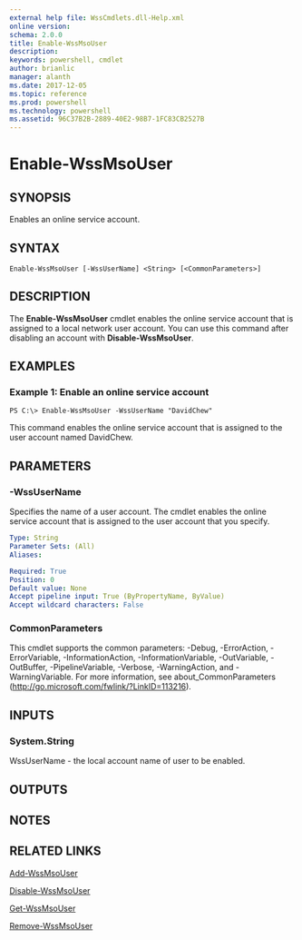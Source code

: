 ```yaml
---
external help file: WssCmdlets.dll-Help.xml
online version: 
schema: 2.0.0
title: Enable-WssMsoUser
description: 
keywords: powershell, cmdlet
author: brianlic
manager: alanth
ms.date: 2017-12-05
ms.topic: reference
ms.prod: powershell
ms.technology: powershell
ms.assetid: 96C37B2B-2889-40E2-98B7-1FC83CB2527B
---
```


# Enable-WssMsoUser

## SYNOPSIS
Enables an online service account.

## SYNTAX

```
Enable-WssMsoUser [-WssUserName] <String> [<CommonParameters>]
```

## DESCRIPTION
The **Enable-WssMsoUser** cmdlet enables the online service account that is assigned to a local network user account.
You can use this command after disabling an account with **Disable-WssMsoUser**.

## EXAMPLES

### Example 1: Enable an online service account
```
PS C:\> Enable-WssMsoUser -WssUserName "DavidChew"
```

This command enables the online service account that is assigned to the user account named DavidChew.

## PARAMETERS

### -WssUserName
Specifies the name of a user account.
The cmdlet enables the online service account that is assigned to the user account that you specify.

```yaml
Type: String
Parameter Sets: (All)
Aliases: 

Required: True
Position: 0
Default value: None
Accept pipeline input: True (ByPropertyName, ByValue)
Accept wildcard characters: False
```

### CommonParameters
This cmdlet supports the common parameters: -Debug, -ErrorAction, -ErrorVariable, -InformationAction, -InformationVariable, -OutVariable, -OutBuffer, -PipelineVariable, -Verbose, -WarningAction, and -WarningVariable. For more information, see about_CommonParameters (http://go.microsoft.com/fwlink/?LinkID=113216).

## INPUTS

### System.String
WssUserName - the local account name of user to be enabled.

## OUTPUTS

## NOTES

## RELATED LINKS

[Add-WssMsoUser](./Add-WssMsoUser.md)

[Disable-WssMsoUser](./Disable-WssMsoUser.md)

[Get-WssMsoUser](./Get-WssMsoUser.md)

[Remove-WssMsoUser](./Remove-WssMsoUser.md)

